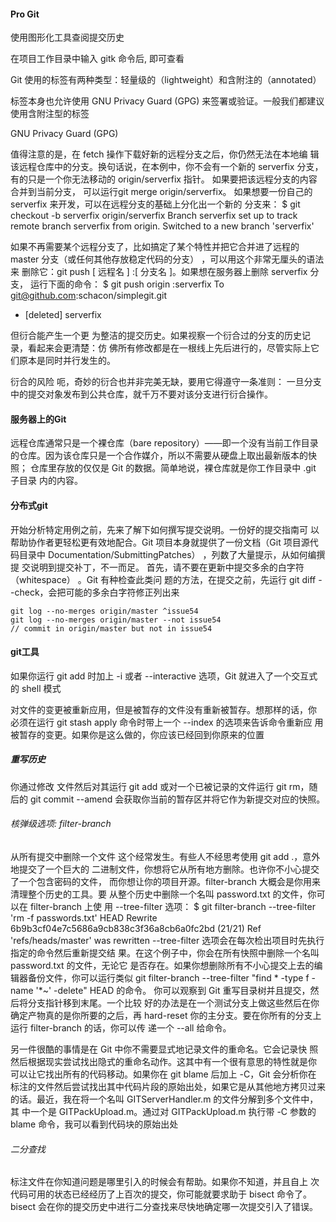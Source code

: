 
#### Pro Git ####

使用图形化工具查阅提交历史

在项目工作目录中输入 gitk 命令后, 即可查看

Git 使用的标签有两种类型：轻量级的（lightweight）和含附注的（annotated） 

标签本身也允许使用 GNU
Privacy Guard (GPG) 来签署或验证。一般我们都建议使用含附注型的标签 

GNU Privacy Guard (GPG)

值得注意的是，在 fetch 操作下载好新的远程分支之后，你仍然无法在本地编
辑该远程仓库中的分支。换句话说，在本例中，你不会有一个新的 serverfix 分支，
有的只是一个你无法移动的 origin/serverfix 指针。
如果要把该远程分支的内容合并到当前分支， 可以运行git merge origin/serverfix。
如果想要一份自己的 serverfix 来开发，可以在远程分支的基础上分化出一个新的
分支来：
$ git checkout -b serverfix origin/serverfix
Branch serverfix set up to track remote branch serverfix from origin.
Switched to a new branch 'serverfix'

如果不再需要某个远程分支了，比如搞定了某个特性并把它合并进了远程的
master 分支（或任何其他存放稳定代码的分支） ，可以用这个非常无厘头的语法来
删除它：git push [ 远程名 ] :[ 分支名 ]。如果想在服务器上删除 serverfix 分支，
运行下面的命令：
$ git push origin :serverfix
To git@github.com:schacon/simplegit.git
- [deleted] serverfix

但衍合能产生一个更
为整洁的提交历史。如果视察一个衍合过的分支的历史记录，看起来会更清楚：仿
佛所有修改都是在一根线上先后进行的，尽管实际上它们原本是同时并行发生的。

衍合的风险
呃，奇妙的衍合也并非完美无缺，要用它得遵守一条准则：
一旦分支中的提交对象发布到公共仓库，就千万不要对该分支进行衍合操作。

#### 服务器上的Git ####

远程仓库通常只是一个裸仓库（bare repository）——即一个没有当前工作目录
的仓库。因为该仓库只是一个合作媒介，所以不需要从硬盘上取出最新版本的快照；
仓库里存放的仅仅是 Git 的数据。简单地说，裸仓库就是你工作目录中 .git 子目录
内的内容。

#### 分布式git ####

开始分析特定用例之前，先来了解下如何撰写提交说明。一份好的提交指南可
以帮助协作者更轻松更有效地配合。Git 项目本身就提供了一份文档（Git 项目源代
码目录中 Documentation/SubmittingPatches） ，列数了大量提示，从如何编撰提
交说明到提交补丁，不一而足。
首先，请不要在更新中提交多余的白字符（whitespace） 。Git 有种检查此类问
题的方法，在提交之前，先运行 git diff --check，会把可能的多余白字符修正列出来

    git log --no-merges origin/master ^issue54
    git log --no-merges origin/master --not issue54
    // commit in origin/master but not in issue54

#### git工具 ####

如果你运行 git add 时加上 -i 或者
--interactive 选项，Git 就进入了一个交互式的 shell 模式

对文件的变更被重新应用，但是被暂存的文件没有重新被暂存。想那样的话，你
必须在运行 git stash apply 命令时带上一个 --index 的选项来告诉命令重新应
用被暂存的变更。如果你是这么做的，你应该已经回到你原来的位置

##### 重写历史 ######

你通过修改
文件然后对其运行 git add 或对一个已被记录的文件运行 git rm，随后的 git
commit --amend 会获取你当前的暂存区并将它作为新提交对应的快照。

###### 核弹级选项: filter-branch ######

从所有提交中删除一个文件
这个经常发生。有些人不经思考使用 git add .，意外地提交了一个巨大的
二进制文件，你想将它从所有地方删除。也许你不小心提交了一个包含密码的文件，
而你想让你的项目开源。filter-branch 大概会是你用来清理整个历史的工具。要
从整个历史中删除一个名叫 password.txt 的文件，你可以在 filter-branch 上使
用 --tree-filter 选项：
$ git filter-branch --tree-filter 'rm -f passwords.txt' HEAD
Rewrite 6b9b3cf04e7c5686a9cb838c3f36a8cb6a0fc2bd (21/21)
Ref 'refs/heads/master' was rewritten
--tree-filter 选项会在每次检出项目时先执行指定的命令然后重新提交结
果。在这个例子中，你会在所有快照中删除一个名叫 password.txt 的文件，无论它
是否存在。如果你想删除所有不小心提交上去的编辑器备份文件，你可以运行类似
git filter-branch --tree-filter "find * -type f -name '*~' -delete"
HEAD 的命令。
你可以观察到 Git 重写目录树并且提交，然后将分支指针移到末尾。一个比较
好的办法是在一个测试分支上做这些然后在你确定产物真的是你所要的之后，再
hard-reset 你的主分支。要在你所有的分支上运行 filter-branch 的话，你可以传
递一个 --all 给命令。


另一件很酷的事情是在 Git 中你不需要显式地记录文件的重命名。它会记录快
照然后根据现实尝试找出隐式的重命名动作。这其中有一个很有意思的特性就是你
可以让它找出所有的代码移动。如果你在 git blame 后加上 -C，Git 会分析你在
标注的文件然后尝试找出其中代码片段的原始出处，如果它是从其他地方拷贝过来
的话。最近，我在将一个名叫 GITServerHandler.m 的文件分解到多个文件中，其
中一个是 GITPackUpload.m。通过对 GITPackUpload.m 执行带 -C 参数的 blame
命令，我可以看到代码块的原始出处


###### 二分查找 ######

标注文件在你知道问题是哪里引入的时候会有帮助。如果你不知道，并且自上
次代码可用的状态已经经历了上百次的提交，你可能就要求助于 bisect 命令了。
bisect 会在你的提交历史中进行二分查找来尽快地确定哪一次提交引入了错误。

